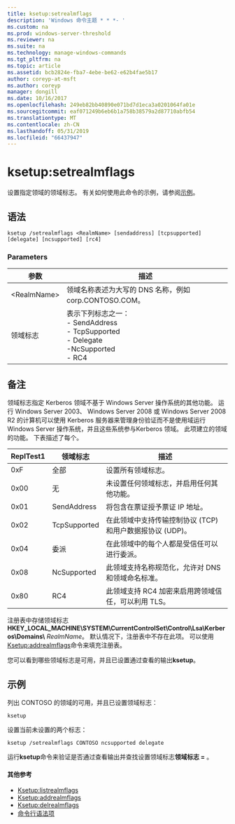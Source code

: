 ```yaml
---
title: ksetup:setrealmflags
description: 'Windows 命令主题 * * *- '
ms.custom: na
ms.prod: windows-server-threshold
ms.reviewer: na
ms.suite: na
ms.technology: manage-windows-commands
ms.tgt_pltfrm: na
ms.topic: article
ms.assetid: bcb2824e-fba7-4ebe-be62-e62b4fae5b17
author: coreyp-at-msft
ms.author: coreyp
manager: dongill
ms.date: 10/16/2017
ms.openlocfilehash: 249eb82bb40890e071bd7d1eca3a0201064fa01e
ms.sourcegitcommit: eaf071249b6eb6b1a758b38579a2d87710abfb54
ms.translationtype: MT
ms.contentlocale: zh-CN
ms.lasthandoff: 05/31/2019
ms.locfileid: "66437947"
---
```

# <a name="ksetupsetrealmflags"></a>ksetup:setrealmflags



设置指定领域的领域标志。 有关如何使用此命令的示例，请参阅[示例](#BKMK_Examples)。

## <a name="syntax"></a>语法

```
ksetup /setrealmflags <RealmName> [sendaddress] [tcpsupported] [delegate] [ncsupported] [rc4]
```

### <a name="parameters"></a>Parameters

|参数|描述|
|---------|-----------|
|\<RealmName>|领域名称表述为大写的 DNS 名称，例如 corp.CONTOSO.COM。|
|领域标志|表示下列标志之一：</br>-   SendAddress</br>-   TcpSupported</br>-   Delegate</br>-NcSupported</br>-   RC4|

## <a name="remarks"></a>备注

领域标志指定 Kerberos 领域不基于 Windows Server 操作系统的其他功能。 运行 Windows Server 2003、 Windows Server 2008 或 Windows Server 2008 R2 的计算机可以使用 Kerberos 服务器来管理身份验证而不是使用域运行 Windows Server 操作系统，并且这些系统参与Kerberos 领域。 此项建立的领域的功能。 下表描述了每个。

|ReplTest1|领域标志|描述|
|-----|----------|-----------|
|0xF|全部|设置所有领域标志。|
|0x00|无|未设置任何领域标志，并启用任何其他功能。|
|0x01|SendAddress|将包含在票证授予票证 IP 地址。|
|0x02|TcpSupported|在此领域中支持传输控制协议 (TCP) 和用户数据报协议 (UDP)。|
|0x04|委派|在此领域中的每个人都是受信任可以进行委派。|
|0x08|NcSupported|此领域支持名称规范化，允许对 DNS 和领域命名标准。|
|0x80|RC4|此领域支持 RC4 加密来启用跨领域信任，可以利用 TLS。|

注册表中存储领域标志**HKEY_LOCAL_MACHINE\SYSTEM\CurrentControlSet\Control\Lsa\Kerberos\Domains\\** <em>RealmName</em>。 默认情况下，注册表中不存在此项。 可以使用[Ksetup:addrealmflags](ksetup-addrealmflags.md)命令来填充注册表。

您可以看到哪些领域标志是可用，并且已设置通过查看的输出**ksetup**。

## <a name="BKMK_Examples"></a>示例

列出 CONTOSO 的领域的可用，并且已设置领域标志：
```
ksetup
```
设置当前未设置的两个标志：
```
ksetup /setrealmflags CONTOSO ncsupported delegate
```
运行**ksetup**命令来验证是否通过查看输出并查找设置领域标志**领域标志 =** 。

#### <a name="additional-references"></a>其他参考

-   [Ksetup:listrealmflags](ksetup-listrealmflags.md)
-   [Ksetup:addrealmflags](ksetup-addrealmflags.md)
-   [Ksetup:delrealmflags](ksetup-delrealmflags.md)
-   [命令行语法项](command-line-syntax-key.md)